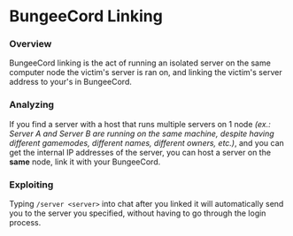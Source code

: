 # BungeeCord Linking

### Overview
BungeeCord linking is the act of running an isolated server on the same computer node the victim's server is ran on, and linking the victim's server address to your's in BungeeCord.

### Analyzing
If you find a server with a host that runs multiple servers on 1 node _(ex.: Server A and Server B are running on the same machine, despite having different gamemodes, different names, different owners, etc.)_, and you can get the internal IP addresses of the server, you can host a server on the **same** node, link it with your BungeeCord.

### Exploiting
Typing `/server <server>` into chat after you linked it will automatically send you to the server you specified, without having to go through the login process.
